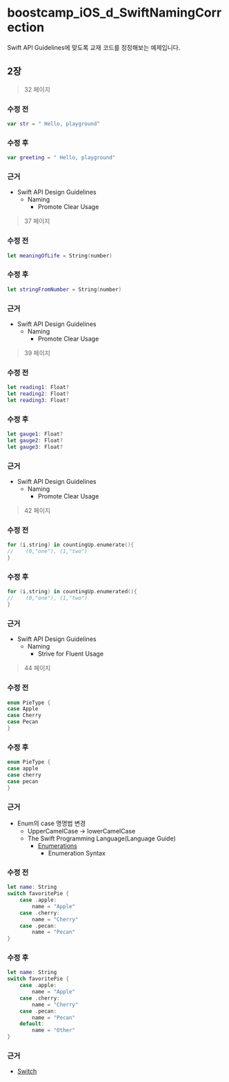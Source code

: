 # boostcamp_iOS_d_SwiftNamingCorrection
Swift API Guidelines에 맞도록 교재 코드를 정정해보는 예제입니다.

## 2장
> 32 페이지

### 수정 전
```swift
var str = " Hello, playground"
```

### 수정 후
```swift
var greeting = " Hello, playground"
```

### 근거
* Swift API Design Guidelines
    * Naming
        * Promote Clear Usage

> 37 페이지
### 수정 전
```swift
let meaningOfLife = String(number)
```

### 수정 후
```swift
let stringFromNumber = String(number)
```

### 근거
* Swift API Design Guidelines
    * Naming
        * Promote Clear Usage

> 39 페이지
### 수정 전
```swift
let reading1: Float?
let reading2: Float?
let reading3: Float?
```

### 수정 후
```swift
let gauge1: Float?
let gauge2: Float?
let gauge3: Float?
```

### 근거
* Swift API Design Guidelines
    * Naming
        * Promote Clear Usage

> 42 페이지
### 수정 전
```swift
for (i,string) in countingUp.enumerate(){
//    (0,"one"), (1,"two")
}
```

### 수정 후
```swift
for (i,string) in countingUp.enumerated(){
//    (0,"one"), (1,"two")
}
```

### 근거
* Swift API Design Guidelines
    * Naming
        * Strive for Fluent Usage

> 44 페이지

### 수정 전
```swift
enum PieType {
case Apple
case Cherry
case Pecan
}
```

### 수정 후
```swift
enum PieType {
case apple
case cherry
case pecan
}
```

### 근거
* Enum의 case 명명법 변경
    * UpperCamelCase -> lowerCamelCase
    * The Swift Programming Language(Language Guide)
        * [Enumerations](https://developer.apple.com/library/content/documentation/Swift/Conceptual/Swift_Programming_Language/Enumerations.html)
            * Enumeration Syntax

### 수정 전
```swift
let name: String
switch favoritePie {
    case .apple:
        name = "Apple"
    case .cherry:
        name = "Cherry"
    case .pecan:
        name = "Pecan"
}
```

### 수정 후
```swift
let name: String
switch favoritePie {
    case .apple:
        name = "Apple"
    case .cherry:
        name = "Cherry"
    case .pecan:
        name = "Pecan"
    default:
        name = "Other"
}
```

### 근거
* [Switch](https://developer.apple.com/library/content/documentation/Swift/Conceptual/Swift_Programming_Language/ControlFlow.html#//apple_ref/doc/uid/TP40014097-CH9-ID120)
